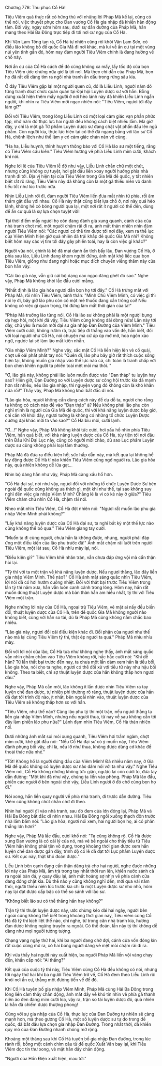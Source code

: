 




Chương 779: Thu phục Cổ Hà!




Tiêu Viêm quả thực rất có hứng thú với những lời Pháp Mã kể lại, cũng có thể nói, việc thuyết phục cho Đan vương Cổ Hà gia nhập đã khiến hắn động tâm. Bởi vậy, ngay sớm hôm sau, dưới sự dẫn đường của Pháp Mã, hắn mang theo Hải Ba Đông trực tiếp đi tới nơi cư ngụ của Cổ Hà.

Khi Vân Lam Tông tan rã, Cổ Hà tự nhiên cũng rời khỏi Vân Lam Sơn, có điều lão không bỏ đế quốc Gia Mã đi nơi khác, mà lui về ẩn cư tại một vùng núi yên tĩnh gần đó, hôm nay đám người Tiêu Viêm chính là đang hướng về chỗ này.

Nơi ẩn cư của Cổ Hà cách đế đô cũng không xa mấy, lấy tốc độ của bọn Tiêu Viêm ước chừng nửa giờ là tới nơi. Mà theo chỉ dẫn của Pháp Mã, bọn họ đã rất dễ dàng tìm ra ngôi nhà tranh ẩn dấu trong rừng sâu kia.

Ở đây Tiêu Viêm gặp lại một người quen cũ, đó là Liễu Linh, người năm đó từng tranh đoạt chức quán quân tại Đại hội Luyện dược sư với hắn. Bỗng dưng xuất hiện thêm mấy người ở nơi hẻo lánh này đã khiến Liễu Linh ngẩn người, khi nhìn ra Tiêu Viêm mới ngạc nhiên nói: "Tiêu Viêm, ngươi tới đây làm gì?"

Đối với Tiêu Viêm, trong lòng Liễu Linh có một loại cảm giác vạn phần phức tạp, nhớ năm đó thực lực hai người đều không cách biệt nhiều lắm. Mà giờ đây, y chỉ là một gã Tứ phẩm Luyện dược sư đang chật vật phấn đấu lên ngũ phẩm. Còn người kia, thực lực hiện tại có thể đã ngang bằng với lão sư Cổ Hà, chênh lệch như thế làm y có cảm giác chán nản vô cùng.

"Ha ha, Liễu huynh, thỉnh huynh thông báo với Cổ Hà lão sư một tiếng, rằng có Tiêu Viêm cầu kiến." Tiêu Viêm hướng về phía Liễu Linh mỉm cười, khách khí nói.

Nghe lời lẽ của Tiêu Viêm lễ độ như vậy, Liễu Linh chần chừ một chút, nhưng cũng không cự tuyệt, hơi gật đầu liền xoay người hướng phía nhà tranh đi tới. Địa vị hiện tại của Tiêu Viêm trong Gia Mã đế quốc, y tất nhiên biết rất rõ ràng, Tiêu Viêm này đã không còn là một gã thiếu niên vô danh tiểu tốt như lúc trước nữa.

Nhìn Liễu Linh rời đi, đám người Tiêu Viêm liền đưa mắt nhìn tứ phía, rồi âm thầm gật đầu với nhau. Cổ Hà này thật cũng biết lựa chỗ ở, nơi này quá hẻo lánh, không hề có bóng người qua lại, một nơi rất ít người có thể đến, dùng để ẩn cư quả là sự lựa chọn tuyệt vời!

Tại thời điểm mấy người họ còn đang đánh giá xung quanh, cánh cửa của nhà tranh chợt mở, một người chậm rãi đi ra, ánh mắt thản nhiên nhìn đám người Tiêu Viêm nói: "Các ngươi có thể tìm được tới nơi đây, xem ra thế lực của Viêm Minh hiện giờ quả nhiên đã trải khắp đế quốc Gia Mã nhỉ? Không biết hôm nay các vị tìm tới đây gây phiền toái, hay là còn việc gì khác?"

Người vừa nói, chính là kẻ đã mai danh ẩn tích bấy lâu, Đan vương Cổ Hà, ở phía sau lão, Liễu Linh đang khom người đứng, ánh mắt khẽ liếc qua bọn Tiêu Viêm, giống như đang nghi hoặc mục đích chuyến viếng thăm này của bọn hắn vậy.

"Cái lão già này, vẫn giữ cái bộ dạng cao ngạo đáng ghét đó sao." Nghe vậy, Pháp Mã không khỏi lắc đầu cười mắng.

"Nhất định là lão gia hỏa ngươi dẫn bọn họ tới đây." Cổ Hà trừng mắt với Pháp Mã, rồi nhìn Tiêu Viêm, bình thản: "Minh Chủ Viêm Minh, có việc gì thì nói lẹ đi, bây giờ lão phu còn có một mẻ thuốc đang cần trông coi! Nếu không có việc gì quan trọng, thì đừng làm mất thời gian của ta!"

"Pháp Mã trưởng lão từng nói, Cổ Hà lão sư không phải là một người bụng dạ hẹp hòi, một khi đã vậy, Tiêu Viêm cũng không dài dòng nữa! Lần này tới đây, chủ yếu là muốn mời đại sư gia nhập Đan Đường của Viêm Minh." Tiêu Viêm cười cười, không rườm rà, trực tiếp đi thẳng vào vấn đề, hắn biết, đối với loại người như Cổ Hà, nói chuyện mà cứ úp úp mở mở, hoa ngôn xảo ngữ, ngược lại sẽ làm lão mất kiên nhẫn.

"Gia nhập Viêm Minh?" Nghe vậy, sắc mặt Cổ Hà liền hiện lên vẻ cổ quái, chợt uể oải phất phất tay nói: "Quên đi, lão phu bây giờ rất thích cuộc sống hiện tại, không muốn gia nhập vào thế lực nào cả, chỉ toàn là tranh chấp với bon chen khiến người ta phiền toái mệt mỏi mà thôi. "

"Ơ, lão già này, không phải lão luôn muốn được vào "Đan tháp" tu luyện hay sao? Hiên giờ, Đan Đường so với Luyện dược sư công hội trước kia đã mạnh hơn rất nhiều, nếu lão gia nhập, thì nguyện vọng đó không còn là khó khăn nữa rồi!" Thấy vậy, Pháp Mã không khỏi bất đắc dĩ nói.

"Lão gia hỏa, ngươi không cần dùng cách này để dụ dỗ ta, ngươi cho rằng ta không có cách nào để vào "Đan tháp" à? Nếu không phải lão phu còn nghĩ mình là người của Gia Mã đế quốc, thì với khả năng luyện dược bây giờ, chỉ cần rời khỏi đây, ngươi tưởng là không có những tổ chức Luyện Dược cường đại khác mời ta vào sao?" Cổ Hà bĩu môi, cười lạnh.

"Ơ…!" Nghe vậy, Pháp Mã không khỏi tức cười, hơi xấu hổ nhìn phía Tiêu Viêm, hắn quá biết, với khả năng luyện dược của Cổ Hà, tùy tiện tới nơi đâu trên Đấu Khí Đại Lục này, cũng có người mời chào, dù sao Lục phẩm Luyện dược sư cũng không phải loại tầm thường.

Pháp Mã đã đưa ra điều kiện hết sức hấp dẫn này, mà kết quả lại không hề lay động được Cổ Hà tí nào khiến Tiêu Viêm cũng ngớ người ra. Lão gia hỏa này, quả nhiên không dễ lừa gạt...

Nhìn bộ dáng hắn như vậy, Pháp Mã càng xấu hổ hơn.

"Cổ Hà đại sư, nói như vậy, ngươi đối với những tổ chức Luyện Dược Sư bên ngoài đế quốc cũng không ưa thích gì, một khi như thế, tại sao không suy nghĩ đến việc gia nhập Viêm Minh? Chẳng lẽ là vì có kẻ này ở giữa?" Tiêu Viêm chăm chú nhìn Cổ Hà, chậm rãi nói.

Nheo mắt nhìn Tiêu Viêm, Cổ Hà đột nhiên nói: "Ngươi rất muốn lão phu gia nhập Viêm Minh phải không?"

"Lấy khả năng luyện dược của Cổ Hà đại sư, ta nghĩ bất kỳ một thế lực nào cũng không thể bỏ qua." Tiêu Viêm giang tay cười.

"Muốn ta đi cùng ngươi, chưa hẳn là không được, nhưng, ngươi phải đáp ứng một điều kiện của lão phu trước đã!" Ánh mắt chậm rãi lướt trên người Tiêu Viêm, một lát sau, Cổ Hà nhíu mày lại, nói.

"Điều kiện gì?" Tiêu Viêm khẽ nhăn trán, vẫn chưa đáp ứng vội mà cẩn thận hỏi lại.

"Tỷ thí với ta một trận về khả năng luyện dược. Nếu ngươi thắng, lão đây liền gia nhập Viêm Minh. Thế nào?" Cổ Hà ánh mắt sáng quắc nhìn Tiêu Viêm, lời nói đã có hơi hướm cuồng nhiệt. Đối với thất bại trước Tiêu Viêm trong lần tỷ thí năm xưa, hắn vẫn luôn canh cánh trong lòng. Hôm nay, hắn rất muốn dùng thuật Luyện dược mà bản thân hắn am hiểu nhất, tỷ thí với Tiêu Viêm một trận.

Nghe những lời này của Cổ Hà, ngoại trừ Tiêu Viêm, vẻ mặt ai nấy đều biến đổi, thuật luyện dược của Cổ Hà, trên đế quốc Gia Mã không người nào không biết, cùng với hắn so tài, dù là Pháp Mã cũng không nắm chắc bao nhiêu.

"Lão già này, ngươi đổi cái điều kiện khác đi. Bối phận của ngươi như thế nào mà lại cùng Tiêu Viêm tỷ thí, thật ép người ta quá." Pháp Mã nhíu nhíu mày.

Đối với lời nói của lão, Cổ Hà tựa như không nghe thấy, ánh mắt sáng quắc vẫn nhìn chằm chằm vào Tiêu Viêm không rời, hắc hắc cười nói: "Khi dễ hắn? Từ lần thất bại trước đến nay, ta chưa một lần dám xem hắn là tiểu bối. Lão gia hỏa, nói cho ta nghe, ngươi có thể đối xử với tiểu tử này như hậu bối không. Theo ta biết, chỉ sợ thuật luyện dược của hắn không thấp hơn ngươi đâu."

Nghe vậy, Pháp Mã cắn môi, lão không ít lần được nhìn Tiêu Viêm ra tay luyện chế đan dược, tự nhiên phi thường rõ ràng, thuật luyện dược của hắn đã đạt tới trình độ nào, ít nhất, bên ngoài nhìn vào, thuật luyện dược của Tiêu Viêm sẽ không thấp hơn so với hắn.

"Tiêu Viêm, như thế nào? Cùng lão phu tỷ thí một trận, nếu ngươi thắng ta liền gia nhập Viêm Minh, nhưng nếu ngươi thua, từ nay về sau không cần tới đây làm phiền lão phu nữa?" Lãnh đạm nhìn Tiêu Viêm, Cổ Hà thản nhiên nói.

Dưới những ánh mắt soi mói xung quanh, Tiêu Viêm hơi trầm ngâm, chợt mỉm cười, khẽ gật đầu nói: "Nếu Cổ Hà đại sư có ý muốn này, Tiêu Viêm đành phụng bồi vậy, chỉ là, nếu lỡ như thua, không được dùng cớ khác để thoái thác nữa nhé."

"Tốt! Không hổ là người đứng đầu của Viêm Minh! Đã nhiều năm nay, ở Gia Mã đế quốc không có luyện dược sư nào dám nói với ta như vậy." Nghe Tiêu Viêm nói, Cổ Hà không những không tức giận, ngược lại còn cười to, đưa tay dẫn đường: "Một khi đã như vậy, chúng ta liền vào phòng. Pháp Mã lão đầu, phiền các ngươi ở bên ngoài chờ vậy, Liễu Linh ngươi ở đó chờ cùng bọn họ đi."

Nói xong, hắn liền quay người về phía nhà tranh, đi trước dẫn đường. Tiêu Viêm cũng không chút chần chừ đi theo.

Nhìn hai người đi vào nhà tranh, sau đó đem cửa lớn đóng lại, Pháp Mã và Hải Ba Đông bất đắc dĩ nhìn nhau. Hải Ba Đông ngồi xuống thạch đôn trước nhà lẩm bẩm nói: "Lão gia hỏa, ngươi nói xem, hai người bọn họ, ai có phần thắng lớn hơn?"

Nghe vậy, Pháp Mã lắc đầu, cười khổ nói: "Ta cũng không rõ. Cổ Hà được xưng Đan vương là có cái lý của nó, mà vẻ bề ngoài cho thấy tiểu tử Tiêu Viêm hẳn không phải tên vô dụng, trong khoảng thời gian được xem hắn luyện chế đan dược gần đây, trình độ có lẽ đã đạt tới Lục phẩm Luyện dược sư. Kết cục này, thật khó đoán được."

Liễu Linh bên cạnh đang cẩn thận dâng trà cho hai người, nghe được những lời này của Pháp Mã, ấm trà trong tay nhất thời run lên, khiến nước sánh cả ra ngoài bàn đá, y quay đầu lại, ánh mắt hoảng sợ nhìn về phía cánh cửa đang đóng chặt kia. Dù thế nào y cũng không nghĩ đến, mới qua vài năm thôi, người thiếu niên lúc trước kia chỉ là một Luyện dược sư nho nhỏ, hôm nay lại đạt được cấp bậc có thể so sánh với lão sư.

"Không biết lão sư có thể thắng hắn hay không?"

Trận tỷ thí thuật luyện dược này, ước chừng kéo dài hai ngày, người bên ngoài cũng không thể biết trong khoảng thời gian này, Tiêu viêm cùng Cổ Hà đã tỷ thí kịch liệt thế nào, chỉ nghe, từ trong căn nhà tranh kia, hương đan dược không ngừng truyền ra ngoài. Có thể đoán, lần này tỷ thí không dễ dàng như mọi người tưởng tượng.

Chạng vạng ngày thứ hai, khi ba người đang chờ đợi, cánh cửa vốn đóng kín rốt cuộc cũng mở ra, có hai bóng người dáng vẻ mệt mỏi chậm rãi đi ra.

Khi vừa thấy hai người này xuất hiện, ba người Pháp Mã liền vội vàng chạy đến, khẩn cấp nói: "Ai thắng?"

Kết quả của cuộc tỷ thí này, Tiêu Viêm cùng Cổ Hà đều không có nói, nhưng tới ngày thứ hai khi ba người Tiêu Viêm trở về, Cổ Hà đem theo Liễu Linh rời khỏi nơi ẩn cư, thẳng một đường tiến về đế đô.

Khi Cổ Hà tuyên bố gia nhập Viêm Minh, Pháp Mã cùng Hải Ba Đông trong lòng liền cảm thấy chấn động, ánh mắt đầy vẻ khó tin nhìn về phía gã thanh niên áo đen đang mỉm cười kia, vậy ra, trận so tài luyện dược đó, quả nhiên là hắn đã chiếm được thượng phong!

Cùng với sự gia nhập của Cổ Hà, thực lực của Đan Đường tự nhiên sẽ càng mạnh hơn, mà theo gương Cổ Hà, một số luyện dược sư tự do trong đế quốc, đã bắt đầu lựa chọn gia nhập Đan Đường. Trong nhất thời, đã khiến quy mô của Đan Đường nhanh chóng mở rộng.

Khoảng một tháng sau khi Cổ Hà tuyên bố gia nhập Đan đường, trong lúc rảnh rỗi, bỗng một cánh chim câu từ đế quốc Xuất Vân bay lại, khi Tiêu Viêm đọc tín thư xong, vẻ mặt hắn đầy chấn động.

"Người của Hồn Điện xuất hiện, mau tới."




